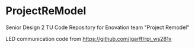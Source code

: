 # ProjectReModel
Senior Design 2 TU Code Repository for Enovation team "Project Remodel"

LED communication code from https://github.com/jgarff/rpi_ws281x
